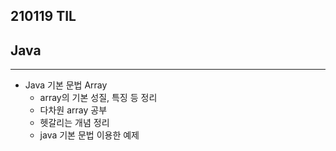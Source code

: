 ## 210119 TIL

## Java

------

- Java 기본 문법 Array
  - array의 기본 성질, 특징 등 정리
  - 다차원 array 공부
  - 헷갈리는 개념 정리
  - java 기본 문법 이용한 예제